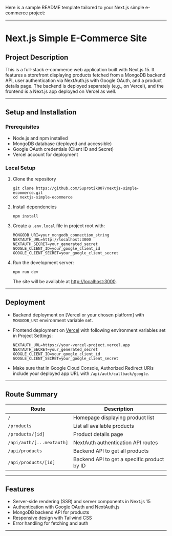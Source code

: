 Here is a sample README template tailored to your Next.js simple e-commerce project:

***

# Next.js Simple E-Commerce Site

## Project Description
This is a full-stack e-commerce web application built with Next.js 15. It features a storefront displaying products fetched from a MongoDB backend API, user authentication via NextAuth.js with Google OAuth, and a product details page. The backend is deployed separately (e.g., on Vercel), and the frontend is a Next.js app deployed on Vercel as well.

***

## Setup and Installation

### Prerequisites
- Node.js and npm installed
- MongoDB database (deployed and accessible)
- Google OAuth credentials (Client ID and Secret)
- Vercel account for deployment

### Local Setup
1. Clone the repository  
   ```
   git clone https://github.com/Suprotik007/nextjs-simple-ecommerce.git
   cd nextjs-simple-ecommerce
   ```

2. Install dependencies  
   ```
   npm install
   ```

3. Create a `.env.local` file in project root with:  
   ```
   MONGODB_URI=your_mongodb_connection_string
   NEXTAUTH_URL=http://localhost:3000
   NEXTAUTH_SECRET=your_generated_secret
   GOOGLE_CLIENT_ID=your_google_client_id
   GOOGLE_CLIENT_SECRET=your_google_client_secret
   ```

4. Run the development server:  
   ```
   npm run dev
   ```
   The site will be available at [http://localhost:3000](http://localhost:3000).

***

## Deployment

- Backend deployment on [Vercel or your chosen platform] with `MONGODB_URI` environment variable set.
- Frontend deployment on [Vercel](https://vercel.com/) with following environment variables set in Project Settings:
  ```
  NEXTAUTH_URL=https://your-vercel-project.vercel.app
  NEXTAUTH_SECRET=your_generated_secret
  GOOGLE_CLIENT_ID=your_google_client_id
  GOOGLE_CLIENT_SECRET=your_google_client_secret
  ```

- Make sure that in Google Cloud Console, Authorized Redirect URIs include your deployed app URL with `/api/auth/callback/google`.

***

## Route Summary

| Route                     | Description                              |
|---------------------------|------------------------------------------|
| `/`                       | Homepage displaying product list          |
| `/products`               | List all available products               |
| `/products/[id]`          | Product details page                       |
| `/api/auth/[...nextauth]` | NextAuth authentication API routes        |
| `/api/products`           | Backend API to get all products            |
| `/api/products/[id]`      | Backend API to get a specific product by ID |

***

## Features
- Server-side rendering (SSR) and server components in Next.js 15
- Authentication with Google OAuth and NextAuth.js
- MongoDB backend API for products
- Responsive design with Tailwind CSS
- Error handling for fetching and auth

***

